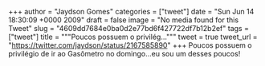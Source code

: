 
+++
author = "Jaydson Gomes"
categories = ["tweet"]
date = "Sun Jun 14 18:30:09 +0000 2009"
draft = false
image = "No media found for this Tweet"
slug = "4609dd7684e0ba0d2e77bd6f427722df7b12b2ef"
tags = ["tweet"]
title = """Poucos possuem o privilég..."""
tweet = true
tweet_url = "https://twitter.com/jaydson/status/2167585890"
+++
Poucos possuem o privilégio de ir ao Gasômetro no domingo...eu sou um desses poucos!
